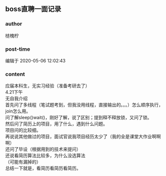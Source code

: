 ## boss直聘一面记录
### author 
梿槐柠
### post-time 

编辑于  2020-05-06 12:02:43
### content 
<div class="post-topic-des nc-post-content">
 <div>
  应届本科生，无实习经验（准备考研去了）
 </div>
 <div>
  4.21下午
  <br/>
 </div>
 <div>
  无自我介绍
  <br/>
 </div>
 <div>
  首先问了多线程（笔试题考到，但我没用线程，直接输出的。。。）怎么顺序执行，join怎么用。
 </div>
 <div>
  问了解sleep()wait()，刚好了解，说了区别；提到释不释放锁，又问了锁。
 </div>
 <div>
  然后问了简历上的项目，用了什么，遇到什么问题。
 </div>
 <div>
  项目问的比较细。
 </div>
 <div>
  再说说其他做过的项目，面试官说我项目经历太少了（我的全是课堂大作业啊啊啊）
 </div>
 <div>
  还问了毕设（根据用到的技术来提问）
  <br/>
 </div>
 <div>
  还说看简历算法比较多，为什么没选算法
 </div>
 <div>
  （可能有漏掉的）
 </div>
 <div>
  总结一下就是，看简历看简历看简历。
  <br/>
 </div>
</div>
